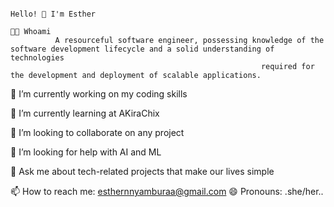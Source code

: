                                                                                        Hello! 👋 I'm Esther
                                                                                              👨‍💻 Whoami
              A resourceful software engineer, possessing knowledge of the software development lifecycle and a solid understanding of technologies 
                                                            required for the development and deployment of scalable applications.



🔭 I’m currently working on my coding skills

🌱 I’m currently learning at AKiraChix

👯 I’m looking to collaborate on any project

🤔 I’m looking for help with AI and ML

💬 Ask me about tech-related projects that make our lives simple

📫 How to reach me: esthernnyamburaa@gmail.com
😄 Pronouns: .she/her..

<!---
esthernkariuki/esthernkariuki is a ✨ special ✨ repository because its `README.md` (this file) appears on your GitHub profile.
You can click the Preview link to take a look at your changes.
--->
